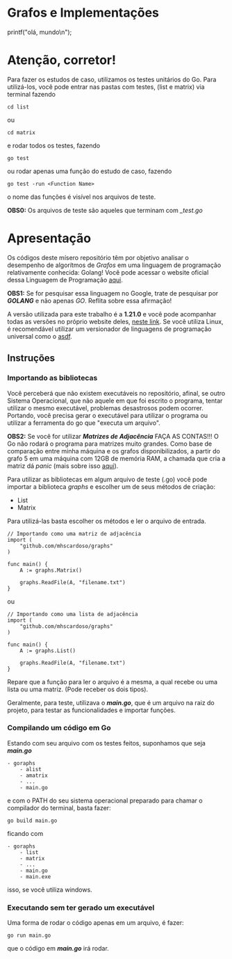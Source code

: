 # Grafos e Implementações

printf("olá, mundo\n");

# Atenção, corretor!

Para fazer os estudos de caso, utilizamos os testes unitários do Go. Para utilizá-los, você pode entrar nas pastas com testes, (list e matrix) via terminal fazendo

```
cd list
```

ou 

```
cd matrix
```

e rodar todos os testes, fazendo

```
go test
```

ou rodar apenas uma função do estudo de caso, fazendo

```
go test -run <Function Name>
```

o nome das funções é visível nos arquivos de teste.

**OBS0:** Os arquivos de teste são aqueles que terminam com <em>_test.go</em>

# Apresentação

Os códigos deste mísero repositório têm por objetivo analisar o desempenho de algorítmos de <em>Grafos</em> em uma linguagem de programação relativamente conhecida: Golang! Você pode acessar o website oficial dessa Linguagem de Programação [aqui](https://go.dev/).

**OBS1:** Se for pesquisar essa linguagem no Google, trate de pesquisar por <em>**GOLANG**</em> e não apenas <em>GO</em>. Reflita sobre essa afirmação!

A versão utilizada para este trabalho é a **1.21.0** e você pode acompanhar todas as versões no próprio website deles, [neste link](https://go.dev/dl/).
Se você utiliza Linux, é recomendável utilizar um versionador de linguagens de programação universal como o [asdf](https://asdf-vm.com/guide/getting-started.html).

## Instruções

### Importando as bibliotecas

Você perceberá que não existem executáveis no repositório, afinal, se outro Sistema Operacional, que não aquele em que foi escrito o programa, tentar utilizar o mesmo executável, problemas desastrosos podem ocorrer. Portando, você precisa gerar o executável para utilizar o programa ou utilizar a ferramenta do go que "executa um arquivo".

**OBS2:** Se você for utilizar <em>**Matrizes de Adjacência**</em> FAÇA AS CONTAS!!! O Go não rodará o programa para matrizes muito grandes. Como base de comparação entre minha máquina e os grafos disponibilizados, a partir do grafo 5 em uma máquina com 12GB de memória RAM, a chamada que cria a matriz dá <em>panic</em> (mais sobre isso [aqui](https://go.dev/doc/effective_go#panic)).

Para utilizar as bibliotecas em algum arquivo de teste (.go) você pode importar a biblioteca <em>graphs</em> e escolher
um de seus métodos de criação:
- List
- Matrix

Para utilizá-las basta escolher os métodos e ler o arquivo de entrada.

```{go}
// Importando como uma matriz de adjacência
import (
    "github.com/mhscardoso/graphs"
)

func main() {
    A := graphs.Matrix()

    graphs.ReadFile(A, "filename.txt")
}
```

ou

```{go}
// Importando como uma lista de adjacência
import (
    "github.com/mhscardoso/graphs"
)

func main() {
    A := graphs.List()

    graphs.ReadFile(A, "filename.txt")
}
```

Repare que a função para ler o arquivo é a mesma, a qual recebe ou uma lista ou uma matriz. (Pode receber os dois tipos).

Geralmente, para teste, utilizava o **<em>main.go</em>**, que é um arquivo na raiz do projeto, para testar as funcionalidades e importar funções.

### Compilando um código em Go

Estando com seu arquivo com os testes feitos, suponhamos que seja **<em>main.go</em>**

```
- goraphs
    - alist
    - amatrix
    - ...
    - main.go
```

e com o PATH do seu sistema operacional preparado para chamar o compilador do terminal, basta fazer:

```[bash]
go build main.go
```

ficando com

```
- goraphs
    - list
    - matrix
    - ...
    - main.go
    - main.exe
```

isso, se você utiliza windows.

### Executando sem ter gerado um executável

Uma forma de rodar o código apenas em um arquivo, é fazer:

```
go run main.go
```

que o código em **<em>main.go</em>** irá rodar.
